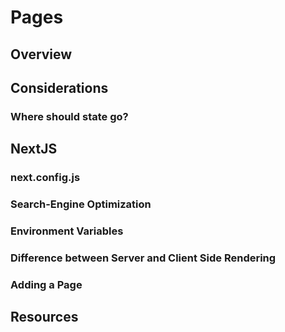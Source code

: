 # Pages

## Overview

## Considerations

### Where should state go?

## NextJS

### next.config.js

### Search-Engine Optimization

### Environment Variables

### Difference between Server and Client Side Rendering

### Adding a Page

## Resources


